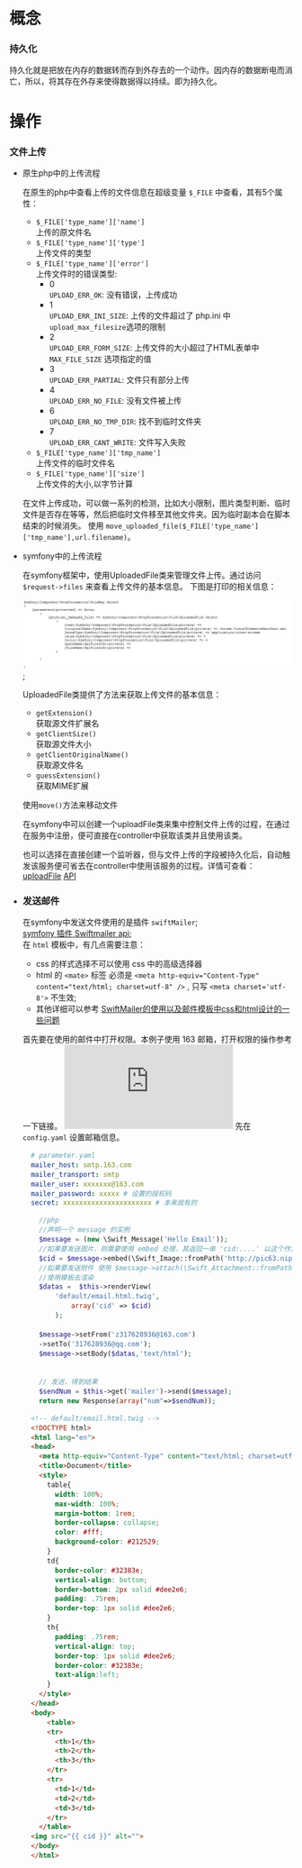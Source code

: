 # 概念
  
  ### 持久化 

  持久化就是把放在内存的数据转而存到外存去的一个动作。因内存的数据断电而消亡，所以，将其存在外存来使得数据得以持续。即为持久化。

# 操作

  ### 文件上传
    
  - 原生php中的上传流程
  
    在原生的php中查看上传的文件信息在超级变量
    `$_FILE` 中查看，其有5个属性：
     - `$_FILE['type_name']['name']`    
        上传的原文件名 
     - `$_FILE['type_name']['type']`  
        上传文件的类型
     - `$_FILE['type_name']['error']`  
        上传文件时的错误类型:
          - 0  
          `UPLOAD_ERR_OK`: 没有错误，上传成功
          - 1  
          `UPLOAD_ERR_INI_SIZE`: 上传的文件超过了 php.ini 中`upload_max_filesize`选项的限制
          - 2  
          `UPLOAD_ERR_FORM_SIZE`: 上传文件的大小超过了HTML表单中 `MAX_FILE_SIZE` 选项指定的值
          - 3  
          `UPLOAD_ERR_PARTIAL`: 文件只有部分上传
          - 4  
          `UPLOAD_ERR_NO_FILE`: 没有文件被上传
          - 6  
          `UPLOAD_ERR_NO_TMP_DIR`: 找不到临时文件夹
          - 7  
          `UPLOAD_ERR_CANT_WRITE`: 文件写入失败
     - `$_FILE['type_name']['tmp_name']`  
        上传文件的临时文件名
     - `$_FILE['type_name']['size']`  
        上传文件的大小,以字节计算

    在文件上传成功，可以做一系列的检测，比如大小限制，图片类型判断、临时文件是否存在等等，然后把临时文件移至其他文件夹。因为临时副本会在脚本结束的时候消失。
    使用 `move_uploaded_file($_FILE['type_name']['tmp_name'],url.filename)`。

  - symfony中的上传流程 
    
    在symfony框架中，使用UploadedFile类来管理文件上传。通过访问 `$request->files` 来查看上传文件的基本信息。
    下图是打印的相关信息：

    ![](image/symfony_upload_file.png);

    UploadedFile类提供了方法来获取上传文件的基本信息：
      - `getExtension()`   
        获取源文件扩展名
      - `getClientSize()`  
        获取源文件大小
      - `getClientOriginalName()`  
        获取源文件名
      - `guessExtension()`  
        获取MIME扩展

    使用`move()`方法来移动文件

    在symfony中可以创建一个uploadFile类来集中控制文件上传的过程，在通过在服务中注册，便可直接在controller中获取该类并且使用该类。

    也可以选择在直接创建一个监听器，但与文件上传的字段被持久化后，自动触发该服务便可省去在controller中使用该服务的过程。详情可查看：[uploadFile](http://www.symfonychina.com/doc/current/controller/upload_file.html) [API](http://api.symfony.com/3.1/Symfony/Component/HttpFoundation/File/UploadedFile.html)


  - ### 发送邮件  
    在symfony中发送文件使用的是插件 `swiftMailer`;  
    [symfony 插件 Swiftmailer api](https://swiftmailer.symfony.com/pdf/Swiftmailer.pdf);  
    在 `html` 模板中，有几点需要注意：
      + css 的样式选择不可以使用 css 中的高级选择器
      + html 的 `<mate>` 标签 必须是 `<meta http-equiv="Content-Type" content="text/html; charset=utf-8" />` , 只写 `<meta charset='utf-8'>` 不生效;
      + 其他详细可以参考 [SwiftMailer的使用以及邮件模板中css和html设计的一些问题](http://blog.sina.com.cn/s/blog_4ac023810101hve8.html)
    

    首先要在使用的邮件中打开权限。本例子使用 163 邮箱，打开权限的操作参考一下链接。
    ![163邮箱如何开启POP3/SMTP/IMAP服务？](http://help.163.com/10/0312/13/61J0LI3200752CLQ.html)
    先在 `config.yaml` 设置邮箱信息。

    ```yaml
      # parameter.yaml
      mailer_host: smtp.163.com
      mailer_transport: smtp
      mailer_user: xxxxxxx@163.com
      mailer_password: xxxxx # 设置的授权码
      secret: xxxxxxxxxxxxxxxxxxxxxx # 本来就有的
    ```

    ```php
        //php
        //声明一个 message 的实例
        $message = (new \Swift_Message('Hello Email'));
        //如果要发送图片，则需要使用 embed 处理，其返回一串 'cid:....' 以这个作为 <img/> 的 src 地址；
        $cid = $message->embed(\Swift_Image::fromPath('http://pic63.nipic.com/file/20150330/8993928_082652755616_2.jpg'));
        //如果要发送附件 使用 $message->attach(\Swift_Attachment::fromPath('my-document.pdf'));
        //使用模板去渲染
        $datas =  $this->renderView(
            'default/email.html.twig',
                array('cid' => $cid)
            );
        
        $message->setFrom('z317628936@163.com')
        ->setTo('317628936@qq.com');
        $message->setBody($datas,'text/html');
        
    
        // 发送，得到结果
        $sendNum = $this->get('mailer')->send($message);
        return new Response(array("num"=>$sendNum));
    ```

    ```html
      <!-- default/email.html.twig -->
      <!DOCTYPE html>
      <html lang="en">
      <head>
        <meta http-equiv="Content-Type" content="text/html; charset=utf-8" />
        <title>Document</title>
        <style>
          table{
            width: 100%;
            max-width: 100%;
            margin-bottom: 1rem;
            border-collapse: collapse;
            color: #fff;
            background-color: #212529;
          }
          td{
            border-color: #32383e;
            vertical-align: bottom;
            border-bottom: 2px solid #dee2e6;
            padding: .75rem;
            border-top: 1px solid #dee2e6;
          }
          th{
            padding: .75rem;
            vertical-align: top;
            border-top: 1px solid #dee2e6;
            border-color: #32383e;
            text-align:left;
          }
        </style>
      </head>
      <body>
          <table>
          <tr>
            <th>1</th>
            <th>2</th>
            <th>3</th>
          </tr>
          <tr>
            <td>1</td>
            <td>2</td>
            <td>3</td>
          </tr>
        </table>
      <img src="{{ cid }}" alt="">
      </body>
      </html>
    ```

